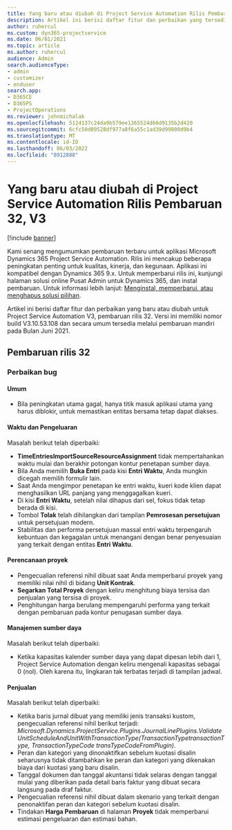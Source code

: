 ```yaml
---
title: Yang baru atau diubah di Project Service Automation Rilis Pembaruan 32, V3
description: Artikel ini berisi daftar fitur dan perbaikan yang tersedia di Project Service Automation V3, pembaruan rilis 32, V3.
author: ruhercul
ms.custom: dyn365-projectservice
ms.date: 06/01/2021
ms.topic: article
ms.author: ruhercul
audience: Admin
search.audienceType:
- admin
- customizer
- enduser
search.app:
- D365CE
- D365PS
- ProjectOperations
ms.reviewer: johnmichalak
ms.openlocfilehash: 5124137c24da9b579ee1365524d66d9135b2d420
ms.sourcegitcommit: 6cfc50d89528df977a8f6a55c1ad39d99800d9b4
ms.translationtype: MT
ms.contentlocale: id-ID
ms.lasthandoff: 06/03/2022
ms.locfileid: "8912888"
---
```

# <a name="whats-new-or-changed-in-project-service-automation-update-release-32-v3"></a>Yang baru atau diubah di Project Service Automation Rilis Pembaruan 32, V3

[!include [banner](../includes/psa-now-project-operations.md)]

Kami senang mengumumkan pembaruan terbaru untuk aplikasi Microsoft Dynamics 365 Project Service Automation. Rilis ini mencakup beberapa peningkatan penting untuk kualitas, kinerja, dan kegunaan. Aplikasi ini kompatibel dengan Dynamics 365 9.x. Untuk memperbarui rilis ini, kunjungi halaman solusi online Pusat Admin untuk Dynamics 365, dan instal pembaruan. Untuk informasi lebih lanjut: [Menginstal, memperbarui, atau menghapus solusi pilihan](/power-platform/admin/install-remove-preferred-solution).

Artikel ini berisi daftar fitur dan perbaikan yang baru atau diubah untuk Project Service Automation V3, pembaruan rilis 32. Versi ini memiliki nomor build V3.10.53.108 dan secara umum tersedia melalui pembaruan mandiri pada Bulan Juni 2021.

## <a name="update-release-32"></a>Pembaruan rilis 32

### <a name="bug-fixes"></a>Perbaikan bug

#### <a name="general"></a>Umum

- Bila peningkatan utama gagal, hanya titik masuk aplikasi utama yang harus diblokir, untuk memastikan entitas bersama tetap dapat diakses.

#### <a name="time-and-expense"></a>Waktu dan Pengeluaran

Masalah berikut telah diperbaiki:

- **TimeEntriesImportSourceResourceAssignment** tidak mempertahankan waktu mulai dan berakhir potongan kontur penetapan sumber daya.
- Bila Anda memilih **Buka Entri** pada kisi **Entri Waktu**, Anda mungkin dicegah memilih formulir lain.
- Saat Anda mengimpor penetapan ke entri waktu, kueri kode klien dapat menghasilkan URL panjang yang menggagalkan kueri.
- Di kisi **Entri Waktu**, setelah nilai dihapus dari sel, fokus tidak tetap berada di kisi.
- Tombol **Tolak** telah dihilangkan dari tampilan **Pemrosesan persetujuan** untuk persetujuan modern.
- Stabilitas dan performa persetujuan massal entri waktu terpengaruh kebuntuan dan kegagalan untuk menangani dengan benar penyesuaian yang terkait dengan entitas **Entri Waktu**.

#### <a name="project-planning"></a>Perencanaan proyek

- Pengecualian referensi nihil dibuat saat Anda memperbarui proyek yang memiliki nilai nihil di bidang **Unit Kontrak**.
- **Segarkan Total Proyek** dengan keliru menghitung biaya tersisa dan penjualan yang tersisa di proyek.
- Penghitungan harga berulang mempengaruhi performa yang terkait dengan pembaruan pada kontur penugasan sumber daya.

#### <a name="resource-management"></a>Manajemen sumber daya

Masalah berikut telah diperbaiki:

- Ketika kapasitas kalender sumber daya yang dapat dipesan lebih dari 1, Project Service Automation dengan keliru mengenali kapasitas sebagai 0 (nol). Oleh karena itu, lingkaran tak terbatas terjadi di tampilan jadwal.

#### <a name="sales"></a>Penjualan

Masalah berikut telah diperbaiki:

- Ketika baris jurnal dibuat yang memiliki jenis transaksi kustom, pengecualian referensi nihil berikut terjadi: *Microsoft.Dynamics.ProjectService.Plugins.JournalLinePlugins.ValidateUnitScheduleAndUnitWithTransactionType(TransactionTypetransactionType, TransactionTypeCode transTypeCodeFromPlugin)*.
- Peran dan kategori yang dinonaktifkan sebelum kuotasi disalin seharusnya tidak ditambahkan ke peran dan kategori yang dikenakan biaya dari kuotasi yang baru disalin.
- Tanggal dokumen dan tanggal akuntansi tidak selaras dengan tanggal mulai yang diberikan pada detail baris faktur yang dibuat secara langsung pada draf faktur.
- Pengecualian referensi nihil dibuat dalam skenario yang terkait dengan penonaktifan peran dan kategori sebelum kuotasi disalin.
- Tindakan **Harga Pembaruan** di halaman **Proyek** tidak memperbarui estimasi pengeluaran dan estimasi bahan.
